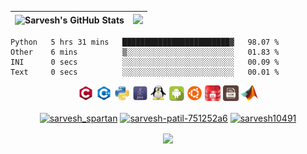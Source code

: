 <img src="https://github-readme-stats.vercel.app/api?username=sarvesh10491&show_icons=true&theme=merko" alt="Sarvesh's GitHub Stats">|<img src="https://media1.giphy.com/media/13HgwGsXF0aiGY/giphy.gif" />
|--|--|

<!--START_SECTION:waka-->

```text
Python   5 hrs 31 mins   ████████████████████████▓   98.07 %
Other    6 mins          ▒░░░░░░░░░░░░░░░░░░░░░░░░   01.83 %
INI      0 secs          ░░░░░░░░░░░░░░░░░░░░░░░░░   00.09 %
Text     0 secs          ░░░░░░░░░░░░░░░░░░░░░░░░░   00.01 %
```

<!--END_SECTION:waka-->


<p align="center">
  <code><img title="C" height="25" src="https://github.com/sarvesh10491/sarvesh10491/blob/main/gitimgs/c.jpg"></code>
  <code><img title="C++" height="25" src="https://github.com/sarvesh10491/sarvesh10491/blob/main/gitimgs/c++.jpg"></code>
  <code><img title="Python" height="25" src="https://github.com/sarvesh10491/sarvesh10491/blob/main/gitimgs/python.jpg"></code>
  <code><img title="Java" height="25" src="https://github.com/sarvesh10491/sarvesh10491/blob/main/gitimgs/java.jpg"></code>
  <code><img title="Linux" height="25" src="https://github.com/sarvesh10491/sarvesh10491/blob/main/gitimgs/linux.jpg"></code>
  <code><img title="Android" height="25" src="https://github.com/sarvesh10491/sarvesh10491/blob/main/gitimgs/android.jpg"></code>
  <code><img title="Ubuntu" height="25" src="https://github.com/sarvesh10491/sarvesh10491/blob/main/gitimgs/ubuntu.jpg"></code>
  <code><img title="Oracle" height="25" src="https://github.com/sarvesh10491/sarvesh10491/blob/main/gitimgs/oracle.jpg"></code>
  <code><img title="Assembly" height="25" src="https://github.com/sarvesh10491/sarvesh10491/blob/main/gitimgs/assembly.jpg"></code>
  <code><img title="Matlab" height="25" src="https://github.com/sarvesh10491/sarvesh10491/blob/main/gitimgs/matlab.jpg"></code>
</p>

<p align="center">
<a href="https://twitter.com/sarvesh_spartan" target="_blank"><img title="Twitter" align="center" src="https://img.icons8.com/bubbles/50/000000/twitter.png" alt="sarvesh_spartan" height="50" width="50" /></a>
<a href="https://linkedin.com/in/sarvesh-patil-751252a6" target="_blank"><img title="LinkedIn" align="center" src="https://img.icons8.com/bubbles/50/000000/linkedin.png" alt="sarvesh-patil-751252a6" height="50" width="50" /></a>
<a href="https://instagram.com/sarvesh10491" target="_blank"><img title="Instagram" align="center" src="https://img.icons8.com/bubbles/50/000000/instagram-new.png" alt="sarvesh10491" height="50" width="50" /></a>
</p>

<div align="center">
<img src="https://komarev.com/ghpvc/?username=sarvesh10491&&style=flat-square" align="center" />
</div>  

